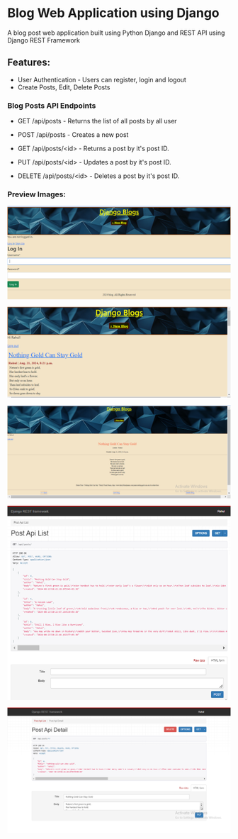# Blog Web Application using Django

A blog post web application built using Python Django and REST API using Django REST Framework

## Features:
* User Authentication - Users can register, login and logout
* Create Posts, Edit, Delete Posts

### Blog Posts API Endpoints
* GET /api/posts - Returns the list of all posts by all user
* POST /api/posts -  Creates a new post

* GET /api/posts/&lt;id&gt; - Returns a post by it's post ID.
* PUT /api/posts/&lt;id&gt; - Updates a post by it's post ID.
* DELETE /api/posts/&lt;id&gt; - Deletes a post by it's post ID.

### Preview Images:

[![error displaying image](https://github.com/RahulNeo95/blog_web_application/blob/master/images/img1.PNG
)](#features)

[![error displaying image](https://github.com/RahulNeo95/blog_web_application/blob/master/images/img2.PNG
)](#features)

[![error displaying image](https://github.com/RahulNeo95/blog_web_application/blob/master/images/img3.PNG
)](#features)

[![error displaying image](https://github.com/RahulNeo95/blog_web_application/blob/master/images/img4.PNG
)](#features)

[![error displaying image](https://github.com/RahulNeo95/blog_web_application/blob/master/images/img5.PNG
)](#features)

